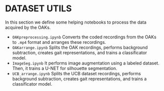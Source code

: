 # DATASET UTILS

In this section we define some helping notebooks to process the data acquired by the OAKs.

- `OAKpreprocessing.ipynb` Converts the coded recordings from the OAKs to `.mp4` format and arranges these recordings.
- `OAKarrange.ipynb` Splits the OAK recordings, performs background subtraction, creates gait representations, and trains a classificator model.
- `ImageSeg.ipynb` It performs image augmentation using a labeled dataset. Then, it trains a U-NET for silhouette segmentation.
- `UCB_arrange.ipynb` Splits the UCB dataset recordings, performs background subtraction, creates gait representations, and trains a classificator model.

